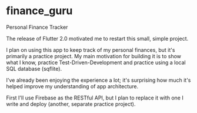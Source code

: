 # finance_guru

Personal Finance Tracker

The release of Flutter 2.0 motivated me to restart this small, simple project.

I plan on using this app to keep track of my personal finances, but it's primarily a practice project.
My main motivation for building it is to show what I know, practice Test-Driven-Development and practice using a local SQL database (sqflite).

I've already been enjoying the experience a lot; it's surprising how much it's helped improve my understanding of app architecture.

First I'll use Firebase as the RESTful API, but I plan to replace it with one I write and deploy (another, separate practice project).
